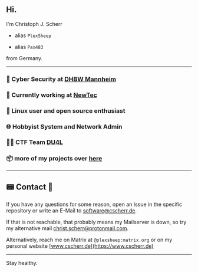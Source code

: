 ## Hi.

I'm Christoph J. Scherr  

-  alias `PlexSheep`

-  alias `Pax483`

from Germany.  

---
  
### 🏫 Cyber Security at [DHBW Mannheim](https://www.mannheim.dhbw.de/startseite)

### 🏢 Currently working at [NewTec](https://www.newtec.de/)

### 🐧 Linux user and open source enthusiast

### 🌐 Hobbyist System and Network Admin

### 🧑‍💻 CTF Team [DU4L](https://du4l.org/)

### 📦 more of my projects over [here](https://git.cscherr.de/explore/repos)

---

## 📟 Contact 📧

If you have any questions for some reason, open an Issue in the specific repository or write an E-Mail to [software@cscherr.de](mailto:software@cscherr.de).

If that is not reachable, that probably means my Mailserver is down, so try my alternative mail [christ.scherr@protonmail.com](mailto:christ.scherr@protonmail.com).

Alternatively, reach me on Matrix at `@plexsheep:matrix.org` or on my personal website [www.cscherr.de](https://www.cscherr.de)

---

Stay healthy.

<!---
PlexSheep/PlexSheep is a ✨ special ✨ repository because its `README.md` (this file) appears on your GitHub profile.
You can click the Preview link to take a look at your changes.
--->
